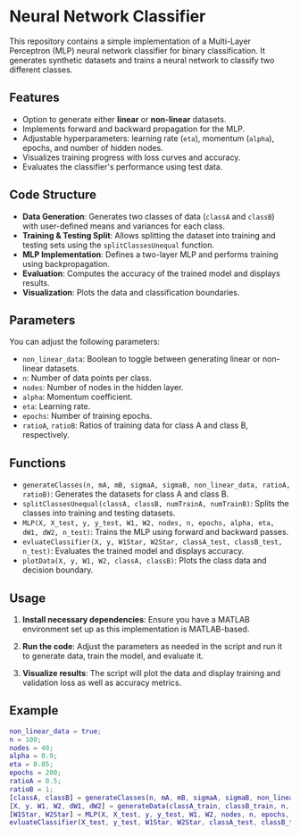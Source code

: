# Neural Network Classifier

This repository contains a simple implementation of a Multi-Layer Perceptron (MLP) neural network classifier for binary classification. It generates synthetic datasets and trains a neural network to classify two different classes.

## Features

- Option to generate either **linear** or **non-linear** datasets.
- Implements forward and backward propagation for the MLP.
- Adjustable hyperparameters: learning rate (`eta`), momentum (`alpha`), epochs, and number of hidden nodes.
- Visualizes training progress with loss curves and accuracy.
- Evaluates the classifier's performance using test data.

## Code Structure

- **Data Generation**: Generates two classes of data (`classA` and `classB`) with user-defined means and variances for each class.
- **Training & Testing Split**: Allows splitting the dataset into training and testing sets using the `splitClassesUnequal` function.
- **MLP Implementation**: Defines a two-layer MLP and performs training using backpropagation.
- **Evaluation**: Computes the accuracy of the trained model and displays results.
- **Visualization**: Plots the data and classification boundaries.

## Parameters

You can adjust the following parameters:

- `non_linear_data`: Boolean to toggle between generating linear or non-linear datasets.
- `n`: Number of data points per class.
- `nodes`: Number of nodes in the hidden layer.
- `alpha`: Momentum coefficient.
- `eta`: Learning rate.
- `epochs`: Number of training epochs.
- `ratioA`, `ratioB`: Ratios of training data for class A and class B, respectively.

## Functions

- `generateClasses(n, mA, mB, sigmaA, sigmaB, non_linear_data, ratioA, ratioB)`: Generates the datasets for class A and class B.
- `splitClassesUnequal(classA, classB, numTrainA, numTrainB)`: Splits the classes into training and testing datasets.
- `MLP(X, X_test, y, y_test, W1, W2, nodes, n, epochs, alpha, eta, dW1, dW2, n_test)`: Trains the MLP using forward and backward passes.
- `evluateClassifier(X, y, W1Star, W2Star, classA_test, classB_test, n_test)`: Evaluates the trained model and displays accuracy.
- `plotData(X, y, W1, W2, classA, classB)`: Plots the class data and decision boundary.

## Usage

1. **Install necessary dependencies**:
   Ensure you have a MATLAB environment set up as this implementation is MATLAB-based.

2. **Run the code**:
   Adjust the parameters as needed in the script and run it to generate data, train the model, and evaluate it.

3. **Visualize results**:
   The script will plot the data and display training and validation loss as well as accuracy metrics.

## Example

```matlab
non_linear_data = true;
n = 100;
nodes = 40;
alpha = 0.9;
eta = 0.05;
epochs = 200;
ratioA = 0.5;
ratioB = 1;
[classA, classB] = generateClasses(n, mA, mB, sigmaA, sigmaB, non_linear_data, ratioA, ratioB );
[X, y, W1, W2, dW1, dW2] = generateData(classA_train, classB_train, n, nodes);
[W1Star, W2Star] = MLP(X, X_test, y, y_test, W1, W2, nodes, n, epochs, alpha, eta, dW1, dW2, n_test);
evluateClassifier(X_test, y_test, W1Star, W2Star, classA_test, classB_test, n_test);
